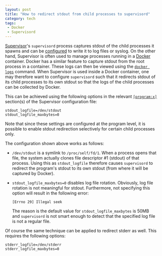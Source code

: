 ```yaml
---
layout: post
title: "How to redirect stdout from child processes to supervisord"
category: tech
tags:
 - Docker
 - Supervisord
---
```


[Supervisor][1]'s `supervisord` process captures stdout of the child processes it
spawns and can be [configured][2] to write it to log files or syslog. On the other hand, Supervisor
is often used to manage processes running in a [Docker][3] container. Docker has a similar feature to
capture stdout from the root process in a container. These logs can then be viewed
using the [`docker logs`][4] command. When Supervisor is used inside a Docker container, one may therefore want to
configure `supervisord` such that it redirects stdout of its child processes to its
own stdout so that the logs of the child processes can be collected by Docker.

This can be achieved using the following options in the relevant [`[program:x]`][5] section(s) of the Supervisor
configuration file:

    stdout_logfile=/dev/stdout
    stdout_logfile_maxbytes=0

Note that since these settings are configured at the program level, it is possible to enable stdout redirection selectively
for certain child processes only.

The configuration shown above works as follows:

*   `/dev/stdout` is a symlink to `/proc/self/fd/1`. When a process opens that file, the system actually clones
    file descriptor #1 (stdout) of that process. Using this as `stdout_logfile` therefore causes
    `supervisord` to redirect the program's stdout to its own stdout (from where it will be captured by Docker).

*   `stdout_logfile_maxbytes=0` disables log file rotation. Obviously, log file rotation is not meaningful for stdout.
    Furthermore, not specifying this option will result in the following error:
    
        [Errno 29] Illegal seek
    
    The reason is the default value for `stdout_logfile_maxbytes` is 50MB and `supervisord`
    is not smart enough to detect that the specified log file is not a regular file.

Of course the same technique can be applied to redirect stderr as well. This requires the following options:

    stderr_logfile=/dev/stderr
    stderr_logfile_maxbytes=0


[1]: http://supervisord.org/
[2]: http://supervisord.org/logging.html#child-process-logs
[3]: https://www.docker.com/
[4]: https://docs.docker.com/reference/commandline/cli/#logs
[5]: http://supervisord.org/configuration.html#program-x-section-settings

